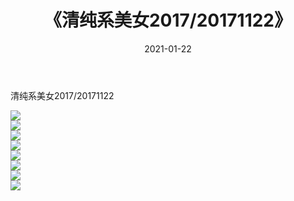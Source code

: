﻿---
layout: post
title:  《清纯系美女2017/20171122》
date:   2021-01-22
img: http://img.660000.xyz/Sharelink/清纯系美女/2017/20171122/000.jpg
categories: [美女, 清纯, 唯美]
---

清纯系美女2017/20171122

 ![](http://img.660000.xyz/Sharelink/清纯系美女/2017/20171122/001.jpg) <br>![](http://img.660000.xyz/Sharelink/清纯系美女/2017/20171122/002.jpg) <br>![](http://img.660000.xyz/Sharelink/清纯系美女/2017/20171122/003.jpg) <br>![](http://img.660000.xyz/Sharelink/清纯系美女/2017/20171122/004.jpg) <br>![](http://img.660000.xyz/Sharelink/清纯系美女/2017/20171122/005.jpg) <br>![](http://img.660000.xyz/Sharelink/清纯系美女/2017/20171122/006.jpg) <br>![](http://img.660000.xyz/Sharelink/清纯系美女/2017/20171122/007.jpg) <br>![](http://img.660000.xyz/Sharelink/清纯系美女/2017/20171122/008.jpg) <br>